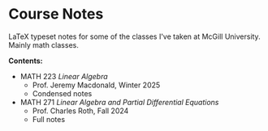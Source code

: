 # Course Notes
LaTeX typeset notes for some of the classes I've taken at McGill University. Mainly math classes.  

**Contents:**  
- MATH 223 *Linear Algebra*
  - Prof. Jeremy Macdonald, Winter 2025
  - Condensed notes
- MATH 271 *Linear Algebra and Partial Differential Equations*
  - Prof. Charles Roth, Fall 2024
  - Full notes


